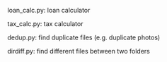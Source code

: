 
loan\_calc.py: loan calculator

tax\_calc.py: tax calculator

dedup.py: find duplicate files (e.g. duplicate photos)

dirdiff.py: find different files between two folders



